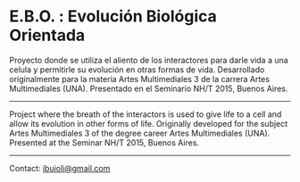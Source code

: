 # E.B.O. : Evolución Biológica Orientada

Proyecto donde se utiliza el aliento de los interactores para darle vida a una celula y permitirle su evolución en otras formas de vida. Desarrollado originalmente para la materia Artes Multimediales 3 de la carrera Artes Multimediales (UNA). Presentado en el Seminario NH/T 2015, Buenos Aires.

---

Project where the breath of the interactors is used to give life to a cell and allow its evolution in other forms of life. Originally developed for the subject Artes Multimediales 3 of the degree career Artes Multimediales (UNA). Presented at the Seminar NH/T 2015, Buenos Aires.

---
Contact: ibuioli@gmail.com
